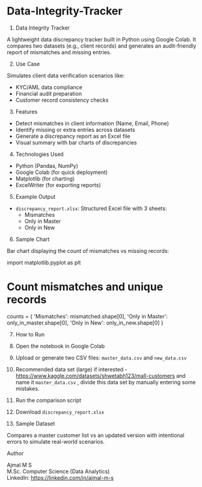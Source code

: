 # Data-Integrity-Tracker

1. Data Integrity Tracker

A lightweight data discrepancy tracker built in Python using Google Colab. It compares two datasets (e.g., client records) and generates an audit-friendly report of mismatches and missing entries.

2. Use Case

Simulates client data verification scenarios like:
- KYC/AML data compliance
- Financial audit preparation
- Customer record consistency checks

3. Features

- Detect mismatches in client information (Name, Email, Phone)
- Identify missing or extra entries across datasets
- Generate a discrepancy report as an Excel file
- Visual summary with bar charts of discrepancies

4. Technologies Used

- Python (Pandas, NumPy)
- Google Colab (for quick deployment)
- Matplotlib (for charting)
- ExcelWriter (for exporting reports)

5. Example Output

- `discrepancy_report.xlsx`: Structured Excel file with 3 sheets:
  - Mismatches
  - Only in Master
  - Only in New

6. Sample Chart

Bar chart displaying the count of mismatches vs missing records:

import matplotlib.pyplot as plt

# Count mismatches and unique records
counts = {
    'Mismatches': mismatched.shape[0],
    'Only in Master': only_in_master.shape[0],
    'Only in New': only_in_new.shape[0]
}

7. How to Run

1. Open the notebook in Google Colab
2. Upload or generate two CSV files: `master_data.csv` and `new_data.csv`
3. Recommended data set (large) if interested - https://www.kaggle.com/datasets/shwetabh123/mall-customers and name it `master_data.csv` , divide this data set by manually entering some mistakes.
4. Run the comparison script
5. Download `discrepancy_report.xlsx`

8. Sample Dataset

Compares a master customer list vs an updated version with intentional errors to simulate real-world scenarios.

Author

Ajmal M S  
M.Sc. Computer Science (Data Analytics)  
LinkedIn: https://linkedin.com/in/ajmal-m-s

